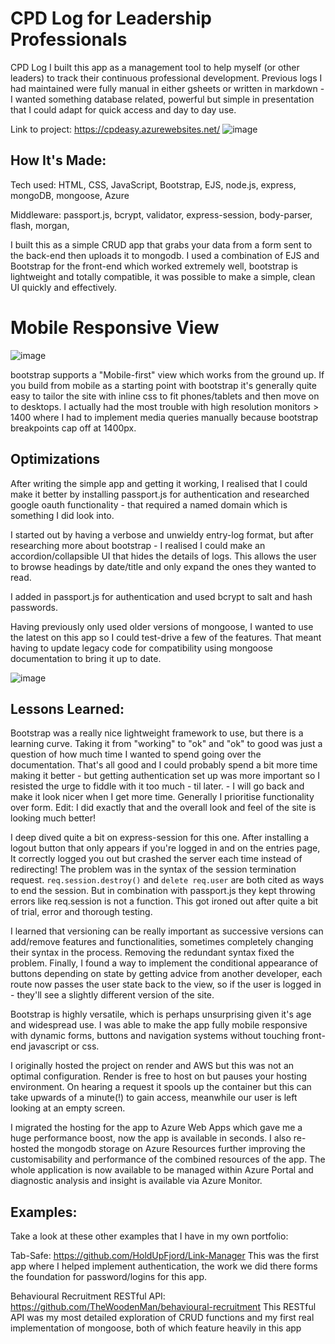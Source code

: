 # CPD Log for Leadership Professionals
 
CPD Log
I built this app as a management tool to help myself (or other leaders) to track their continuous professional development.  Previous logs I had maintained were fully manual in either gsheets or written in markdown - I wanted something database related, powerful but simple in presentation that I could adapt for quick access and day to day use.

Link to project: https://cpdeasy.azurewebsites.net/
![image](https://user-images.githubusercontent.com/85075266/192169575-f0fe9582-903d-445a-8743-ee48446679c7.png)


## How It's Made:
Tech used: HTML, CSS, JavaScript, Bootstrap, EJS, node.js, express, mongoDB, mongoose, Azure 

Middleware: passport.js, bcrypt, validator, express-session, body-parser, flash, morgan, 

I built this as a simple CRUD app that grabs your data from a form sent to the back-end then uploads it to mongodb.  I used a combination of EJS and Bootstrap for the front-end which worked extremely well, bootstrap is lightweight and totally compatible, it was possible to make a simple, clean UI quickly and effectively.  

# Mobile Responsive View

![image](https://user-images.githubusercontent.com/85075266/192169634-5d97053e-79fc-4c15-9b8e-e6b946309c67.png)

bootstrap supports a "Mobile-first" view which works from the ground up.  If you build from mobile as a starting point with bootstrap it's generally quite easy to tailor the site with inline css to fit phones/tablets and then move on to desktops.  I actually had the most trouble with high resolution monitors > 1400 where I had to implement media queries manually because bootstrap breakpoints cap off at 1400px.


## Optimizations


After writing the simple app and getting it working, I realised that I could make it better by installing passport.js for authentication and researched google oauth functionality - that required a named domain which is something I did look into. 

I started out by having a verbose and unwieldy entry-log format, but after researching more about bootstrap - I realised I could make an accordion/collapsible UI that hides the details of logs.  This allows the user to browse headings by date/title and only expand the ones they wanted to read.

I added in passport.js for authentication and used bcrypt to salt and hash passwords. 

Having previously only used older versions of mongoose, I wanted to use the latest on this app so I could test-drive a few of the features.  That meant having to update legacy code for compatibility using mongoose documentation to bring it up to date.

![image](https://user-images.githubusercontent.com/85075266/192169591-2371c257-b2ef-4c6a-b183-83033e68bc46.png)

## Lessons Learned:
Bootstrap was a really nice lightweight framework to use, but there is a learning curve.  Taking it from "working" to "ok" and "ok" to good was just a question of how much time I wanted to spend going over the documentation.  That's all good and I could probably spend a bit more time making it better - but getting authentication set up was more important so I resisted the urge to fiddle with it too much - til later. - I will go back and make it look nicer when I get more time. Generally I prioritise functionality over form. Edit: I did exactly that and the overall look and feel of the site is looking much better!

I deep dived quite a bit on express-session for this one.  After installing a logout button that only appears if you're logged in and on the entries page, It correctly logged you out but crashed the server each time instead of redirecting! The problem was in the syntax of the session termination request.  `req.session.destroy()` and `delete req.user` are both cited as ways to end the session.  But in combination with passport.js they kept throwing errors like req.session is not a function. This got ironed out after quite a bit of trial, error and thorough testing.

I learned that versioning can be really important as successive versions can add/remove features and functionalities, sometimes completely changing their syntax in the process. Removing the redundant syntax fixed the problem. Finally, I found a way to implement the conditional appearance of buttons depending on state by getting advice from another developer, each route now passes the user state back to the view, so if the user is logged in - they'll see a slightly different version of the site.

Bootstrap is highly versatile, which is perhaps unsurprising given it's age and widespread use. I was able to make the app fully mobile responsive with dynamic forms, buttons and navigation systems without touching front-end javascript or css.

I originally hosted the project on render and AWS but this was not an optimal configuration.  Render is free to host on but pauses your hosting environment.  On hearing a request it spools up the container but this can take upwards of a minute(!) to gain access, meanwhile our user is left looking at an empty screen.

I migrated the hosting for the app to Azure Web Apps which gave me a huge performance boost, now the app is available in seconds.  I also re-hosted the mongodb storage on Azure Resources further improving the customisability and performance of the combined resources of the app.  The whole application is now available to be managed within Azure Portal and diagnostic analysis and insight is available via Azure Monitor.

## Examples:
Take a look at these other examples that I have in my own portfolio:

Tab-Safe: https://github.com/HoldUpFjord/Link-Manager
This was the first app where I helped implement authentication, the work we did there forms the foundation for password/logins for this app.

Behavioural Recruitment RESTful API: https://github.com/TheWoodenMan/behavioural-recruitment
This RESTful API was my most detailed exploration of CRUD functions and my first real implementation of mongoose, both of which feature heavily in this app

